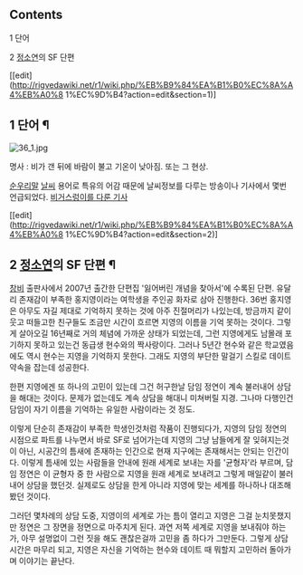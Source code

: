 ## Contents

    

1 단어

2 [정소연](%EC%A0%95%EC%86%8C%EC%97%B0.md)의 SF 단편

[[edit](http://rigvedawiki.net/r1/wiki.php/%EB%B9%84%EA%B1%B0%EC%8A%A4%EB%A0%8
1%EC%9D%B4?action=edit&section=1)]

## 1 단어 ¶

![36_1.jpg](http://z3.enha.kr/http://rigvedawiki.net/r1/pds/36_1.jpg)

  

명사 : 비가 갠 뒤에 바람이 불고 기온이 낮아짐. 또는 그 현상.

  

[순우리말](%EC%88%9C%EC%9A%B0%EB%A6%AC%EB%A7%90.md)
[날씨](%EB%82%A0%EC%94%A8.md) 용어로 특유의 어감 때문에 날씨정보를 다루는 방송이나 기사에서 몇번 언급되었다.
[비거스렁이를 다룬 기사](http://onkweather.com/bbs/board.php?bo_table=commu1&wr_id=374)

[[edit](http://rigvedawiki.net/r1/wiki.php/%EB%B9%84%EA%B1%B0%EC%8A%A4%EB%A0%8
1%EC%9D%B4?action=edit&section=2)]

## 2 [정소연](%EC%A0%95%EC%86%8C%EC%97%B0.md)의 SF 단편 ¶

[창비](%EC%B0%BD%EB%B9%84.md) 출판사에서 2007년 출간한 단편집 '잃어버린 개념을 찾아서'에 수록된 단편. 유달리
존재감이 부족한 홍지영이라는 여학생을 주인공 화자로 삼아 진행한다. 36번 홍지영은 아무도 자길 제대로 기억하지 못하는 것에 아주 진절머리가
나있는데, 방금까지 같이 웃고 떠들고한 친구들도 조금만 시간이 흐르면 지영의 이름을 기억 못하는 것이다. 그렇게 살아오길 16년째로 거의
체념에 가까운 상태가 되었는데, 그런 지영에게도 남몰래 포기하지 못하고 있는건 동급생 현수와의 짝사랑이다. 그러나 5년간 현수와 같은
학교였음에도 역시 현수는 지영을 기억하지 못한다. 그래도 지영의 부단한 말걸기 스킬로 데이트 약속을 잡는데 성공한다.

  

한편 지영에겐 또 하나의 고민이 있는데 그건 허구한날 담임 정연이 계속 불러내어 상담을 해대는 것이다. 문제가 없는데도 계속 상담을 해대니
미쳐버릴 지경. 그나마 다행인건 담임이 자기 이름을 기억하는 유일한 사람이라는 것 정도.

  

이렇게 단순히 존재감이 부족한 학생인것처럼 작품이 진행되다가, 지영의 담임 정연의 시점으로 파트를 나누면서 바로 SF로 넘어가는데 지영의
그냥 남들에게 잘 잊혀지는것이 아닌, 시공간의 틈새에 존재하는 인간으로 현재 지구에는 존재해서는 안되는 인간이다. 이렇게 틈새에 있는
사람들을 안내에 원래 세계로 보내는 자를 '균형자'라 부르며, 담임 정연은 이 균형자 중 한 사람으로 지영을 원래 세계로 보내려고 그렇게
매일같이 불러내어 상담을 했던것. 실제로도 상담을 한게 아니라 지영에 맞는 세계를 하나하나 대조해봤던 것이다.

  

그러던 몇차례의 상담 도중, 지영이의 세계로 가는 틈이 열리고 지영은 그걸 눈치못챘지만 정연은 그 장면을 정면으로 마주치게 된다. 과연 저쪽
세계로 지영을 보내줘야 하는가, 아무 설명없이 그런 짓을 해도 괜찮은걸까 고민을 좀 하다가 그만둔다. 그렇게 상담 시간은 마무리 되고,
지영은 자신을 기억하는 현수와 데이트 때 뭐할지 고민하러 돌아가며 이야기는 끝난다.

